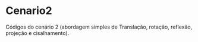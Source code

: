 # Cenario2
Códigos do cenário 2 (abordagem simples de Translação, rotação, reflexão, projeção e cisalhamento).
